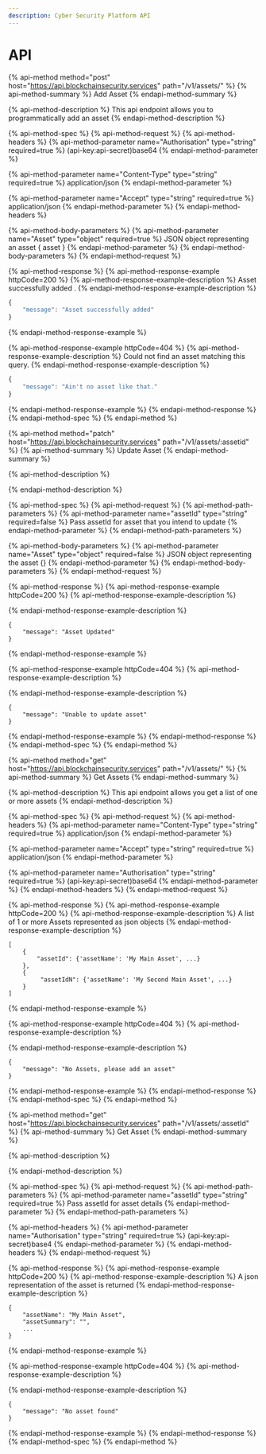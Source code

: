 ```yaml
---
description: Cyber Security Platform API
---
```


# API

{% api-method method="post" host="https://api.blockchainsecurity.services" path="/v1/assets/" %}
{% api-method-summary %}
Add Asset
{% endapi-method-summary %}

{% api-method-description %}
This api endpoint allows you to programmatically add an asset
{% endapi-method-description %}

{% api-method-spec %}
{% api-method-request %}
{% api-method-headers %}
{% api-method-parameter name="Authorisation" type="string" required=true %}
\(api-key:api-secret\)base64
{% endapi-method-parameter %}

{% api-method-parameter name="Content-Type" type="string" required=true %}
application/json
{% endapi-method-parameter %}

{% api-method-parameter name="Accept" type="string" required=true %}
application/json
{% endapi-method-parameter %}
{% endapi-method-headers %}

{% api-method-body-parameters %}
{% api-method-parameter name="Asset" type="object" required=true %}
JSON object representing an asset { asset }
{% endapi-method-parameter %}
{% endapi-method-body-parameters %}
{% endapi-method-request %}

{% api-method-response %}
{% api-method-response-example httpCode=200 %}
{% api-method-response-example-description %}
Asset successfully added .
{% endapi-method-response-example-description %}

```javascript
{
    "message": "Asset successfully added"
}
```
{% endapi-method-response-example %}

{% api-method-response-example httpCode=404 %}
{% api-method-response-example-description %}
Could not find an asset matching this query.
{% endapi-method-response-example-description %}

```javascript
{
    "message": "Ain't no asset like that."
}
```
{% endapi-method-response-example %}
{% endapi-method-response %}
{% endapi-method-spec %}
{% endapi-method %}

{% api-method method="patch" host="https://api.blockchainsecurity.services" path="/v1/assets/:assetid" %}
{% api-method-summary %}
Update Asset
{% endapi-method-summary %}

{% api-method-description %}

{% endapi-method-description %}

{% api-method-spec %}
{% api-method-request %}
{% api-method-path-parameters %}
{% api-method-parameter name="assetId" type="string" required=false %}
Pass assetId for asset that you intend to update
{% endapi-method-parameter %}
{% endapi-method-path-parameters %}

{% api-method-body-parameters %}
{% api-method-parameter name="Asset" type="object" required=false %}
JSON object representing the asset {}
{% endapi-method-parameter %}
{% endapi-method-body-parameters %}
{% endapi-method-request %}

{% api-method-response %}
{% api-method-response-example httpCode=200 %}
{% api-method-response-example-description %}

{% endapi-method-response-example-description %}

```
{
    "message": "Asset Updated"
}
```
{% endapi-method-response-example %}

{% api-method-response-example httpCode=404 %}
{% api-method-response-example-description %}

{% endapi-method-response-example-description %}

```
{
    "message": "Unable to update asset"
}
```
{% endapi-method-response-example %}
{% endapi-method-response %}
{% endapi-method-spec %}
{% endapi-method %}

{% api-method method="get" host="https://api.blockchainsecurity.services" path="/v1/assets/" %}
{% api-method-summary %}
Get Assets
{% endapi-method-summary %}

{% api-method-description %}
This api endpoint allows you get a list of one or more assets
{% endapi-method-description %}

{% api-method-spec %}
{% api-method-request %}
{% api-method-headers %}
{% api-method-parameter name="Content-Type" type="string" required=true %}
application/json
{% endapi-method-parameter %}

{% api-method-parameter name="Accept" type="string" required=true %}
application/json
{% endapi-method-parameter %}

{% api-method-parameter name="Authorisation" type="string" required=true %}
\(api-key:api-secret\)base64
{% endapi-method-parameter %}
{% endapi-method-headers %}
{% endapi-method-request %}

{% api-method-response %}
{% api-method-response-example httpCode=200 %}
{% api-method-response-example-description %}
A list of 1 or more Assets represented as json objects 
{% endapi-method-response-example-description %}

```
[
    {
        "assetId": {'assetName': 'My Main Asset', ...}
    },
    {
         "assetIdN": {'assetName': 'My Second Main Asset', ...}
    }
]
```
{% endapi-method-response-example %}

{% api-method-response-example httpCode=404 %}
{% api-method-response-example-description %}

{% endapi-method-response-example-description %}

```
{
    "message": "No Assets, please add an asset"
}
```
{% endapi-method-response-example %}
{% endapi-method-response %}
{% endapi-method-spec %}
{% endapi-method %}

{% api-method method="get" host="https://api.blockchainsecurity.services" path="/v1/assets/:assetId" %}
{% api-method-summary %}
Get Asset 
{% endapi-method-summary %}

{% api-method-description %}

{% endapi-method-description %}

{% api-method-spec %}
{% api-method-request %}
{% api-method-path-parameters %}
{% api-method-parameter name="assetId" type="string" required=true %}
Pass assetId for asset details
{% endapi-method-parameter %}
{% endapi-method-path-parameters %}

{% api-method-headers %}
{% api-method-parameter name="Authorisation" type="string" required=true %}
\(api-key:api-secret\)base4
{% endapi-method-parameter %}
{% endapi-method-headers %}
{% endapi-method-request %}

{% api-method-response %}
{% api-method-response-example httpCode=200 %}
{% api-method-response-example-description %}
A json representation of the asset is returned
{% endapi-method-response-example-description %}

```
{
    "assetName": "My Main Asset",
    "assetSummary": "",
    ...
}
```
{% endapi-method-response-example %}

{% api-method-response-example httpCode=404 %}
{% api-method-response-example-description %}

{% endapi-method-response-example-description %}

```
{
    "message": "No asset found"
}
```
{% endapi-method-response-example %}
{% endapi-method-response %}
{% endapi-method-spec %}
{% endapi-method %}

